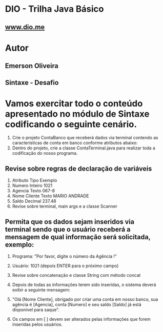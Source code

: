 # DIO - Trilha Java Básico
## www.dio.me

# Autor
## Emerson Oliveira
## Sintaxe - Desafio
# Vamos exercitar todo o conteúdo apresentado no módulo de Sintaxe codificando o seguinte cenário.

1. Crie o projeto ContaBanco que receberá dados via terminal contendo as características de conta em banco conforme atributos abaixo:
2. Dentro do projeto, crie a classe ContaTerminal.java para realizar toda a codificação do nosso programa.
## Revise sobre regras de declaração de variáveis
1. Atributo	Tipo	Exemplo
2. Numero	Inteiro	1021
3. Agencia	Texto	067-8
4. Nome Cliente	Texto	MARIO ANDRADE
5. Saldo	Decimal	237.48
6. Revise sobre terminal, main args e a classe Scanner
## Permita que os dados sejam inseridos via terminal sendo que o usuário receberá a mensagem de qual informação será solicitada, exemplo:
1. Programa: "Por favor, digite o número da Agência !"
2. Usuário: 1021 (depois ENTER para o próximo campo)
3. Revise sobre concatenação e classe String com método concat
4. Depois de todas as informações terem sido inseridas, o sistema deverá exibir a seguinte mensagem:
5. "Olá [Nome Cliente], obrigado por criar uma conta em nosso banco, sua agência é [Agencia], conta [Numero] e seu saldo [Saldo] já está disponível para saque".

6. Os campos em [ ] devem ser alterados pelas informações que forem inseridas pelos usuários.